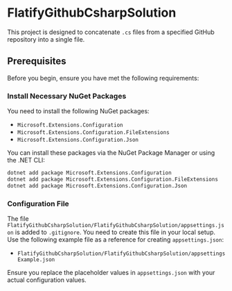 # FlatifyGithubCsharpSolution

This project is designed to concatenate `.cs` files from a specified GitHub repository into a single file. 

## Prerequisites

Before you begin, ensure you have met the following requirements:

### Install Necessary NuGet Packages

You need to install the following NuGet packages:

- `Microsoft.Extensions.Configuration`
- `Microsoft.Extensions.Configuration.FileExtensions`
- `Microsoft.Extensions.Configuration.Json`

You can install these packages via the NuGet Package Manager or using the .NET CLI:

```bash
dotnet add package Microsoft.Extensions.Configuration
dotnet add package Microsoft.Extensions.Configuration.FileExtensions
dotnet add package Microsoft.Extensions.Configuration.Json
```

### Configuration File

The file `FlatifyGithubCsharpSolution/FlatifyGithubCsharpSolution/appsettings.json` is added to `.gitignore`. You need to create this file in your local setup. Use the following example file as a reference for creating `appsettings.json`:

- `FlatifyGithubCsharpSolution/FlatifyGithubCsharpSolution/appsettingsExample.json`

Ensure you replace the placeholder values in `appsettings.json` with your actual configuration values.
```